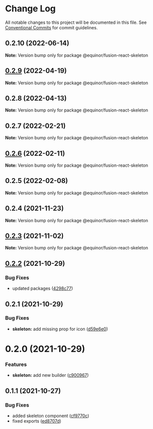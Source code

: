 # Change Log

All notable changes to this project will be documented in this file.
See [Conventional Commits](https://conventionalcommits.org) for commit guidelines.

## 0.2.10 (2022-06-14)

**Note:** Version bump only for package @equinor/fusion-react-skeleton





## [0.2.9](https://github.com/equinor/fusion-react-components/compare/@equinor/fusion-react-skeleton@0.2.8...@equinor/fusion-react-skeleton@0.2.9) (2022-04-19)

**Note:** Version bump only for package @equinor/fusion-react-skeleton





## 0.2.8 (2022-04-13)

**Note:** Version bump only for package @equinor/fusion-react-skeleton





## 0.2.7 (2022-02-21)

**Note:** Version bump only for package @equinor/fusion-react-skeleton





## [0.2.6](https://github.com/equinor/fusion-react-components/compare/@equinor/fusion-react-skeleton@0.2.5...@equinor/fusion-react-skeleton@0.2.6) (2022-02-11)

**Note:** Version bump only for package @equinor/fusion-react-skeleton





## 0.2.5 (2022-02-08)

**Note:** Version bump only for package @equinor/fusion-react-skeleton





## 0.2.4 (2021-11-23)

**Note:** Version bump only for package @equinor/fusion-react-skeleton





## [0.2.3](https://github.com/equinor/fusion-react-components/compare/@equinor/fusion-react-skeleton@0.2.2...@equinor/fusion-react-skeleton@0.2.3) (2021-11-02)

**Note:** Version bump only for package @equinor/fusion-react-skeleton





## [0.2.2](https://github.com/equinor/fusion-react-components/compare/@equinor/fusion-react-skeleton@0.2.1...@equinor/fusion-react-skeleton@0.2.2) (2021-10-29)


### Bug Fixes

* updated packages ([4298c77](https://github.com/equinor/fusion-react-components/commit/4298c778c4c5385398a92d8b71feee3b17ba64c0))





## 0.2.1 (2021-10-29)


### Bug Fixes

* **skeleton:** add missing prop for icon ([d59e6e0](https://github.com/equinor/fusion-react-components/commit/d59e6e018044cb394245607a05da2d066deb8076))





# 0.2.0 (2021-10-29)


### Features

* **skeleton:** add new builder ([c900967](https://github.com/equinor/fusion-react-components/commit/c90096718d477eeb3a6948d3fa34422ea0983e1d))





## 0.1.1 (2021-10-27)


### Bug Fixes

* added skeleton component ([cf9770c](https://github.com/equinor/fusion-react-components/commit/cf9770ccf9916944cd307c9571577b09e1b41fe4))
* fixed exports ([ed8707d](https://github.com/equinor/fusion-react-components/commit/ed8707db66c19f4e715a6978cd68581ab8af35e4))

